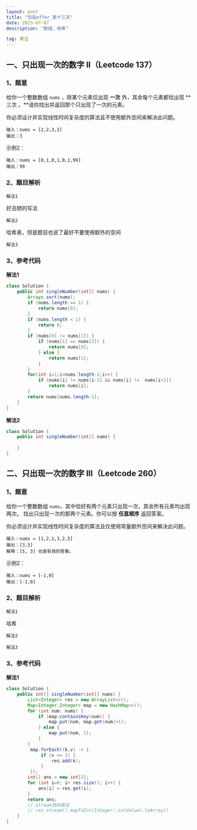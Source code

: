 ```yaml
---
layout: post
title: "剑指offer_第十三天"
date: 2023-07-07
description: "数组、哈希"

tag: 算法
---  
```


## 一、只出现一次的数字 II（Leetcode 137）

### 1、题意

给你一个整数数组 `nums` ，除某个元素仅出现 **一次** 外，其余每个元素都恰出现 **三次 。**请你找出并返回那个只出现了一次的元素。

你必须设计并实现线性时间复杂度的算法且不使用额外空间来解决此问题。

```
输入：nums = [2,2,3,2]
输出：3
```

示例2：

```
输入：nums = [0,1,0,1,0,1,99]
输出：99
```

### 2、题目解析

``解法1``

好丑陋的写法

``解法2``

哈希表，但是题目也说了最好不要使用额外的空间

``解法3``



### 3、参考代码

**解法1**

```java
class Solution {
    public int singleNumber(int[] nums) {
        Arrays.sort(nums);
        if (nums.length == 1) {
            return nums[0];
        }
        if (nums.length < 1) {
            return 0;
        }
        if (nums[0] != nums[1]) {
            if (nums[1] == nums[2]) {
                return nums[0];
            } else {
                return nums[1];
            }
        }
        for(int i=1;i<nums.length-1;i++) {
            if (nums[i] != nums[i-1] && nums[i] !=  nums[i+1])
                return nums[i];
        }
        return nums[nums.length-1];
    }
}
```

**解法2**

```java
class Solution {
    public int singleNumber(int[] nums) {
        
    }
}
```



## 二、只出现一次的数字 III（Leetcode 260）

### 1、题意

给你一个整数数组 `nums`，其中恰好有两个元素只出现一次，其余所有元素均出现两次。 找出只出现一次的那两个元素。你可以按 **任意顺序** 返回答案。

你必须设计并实现线性时间复杂度的算法且仅使用常量额外空间来解决此问题。

```
输入：nums = [1,2,1,3,2,5]
输出：[3,5]
解释：[5, 3] 也是有效的答案。
```

示例2：

```
输入：nums = [-1,0]
输出：[-1,0]
```

### 2、题目解析

``解法1``

哈希

``解法2``



``解法3``



### 3、参考代码

**解法1**

```java
class Solution {
    public int[] singleNumber(int[] nums) {
        List<Integer> res = new ArrayList<>();
        Map<Integer,Integer> map = new HashMap<>();
        for (int num: nums) {
            if (map.containsKey(num)) {
                map.put(num, map.get(num)+1);
            } else {
                map.put(num, 1);
            }
        }
         map.forEach((k,v) -> {
             if (v == 1) {
                 res.add(k);
             }
         });
        int[] ans = new int[2];
        for (int i=0; i< res.size(); i++) {
            ans[i] = res.get(i);
        }
        return ans;
        // stream流的做法
        // res.stream().mapToInt(Integer::intValue).toArray()
    }
}
```

